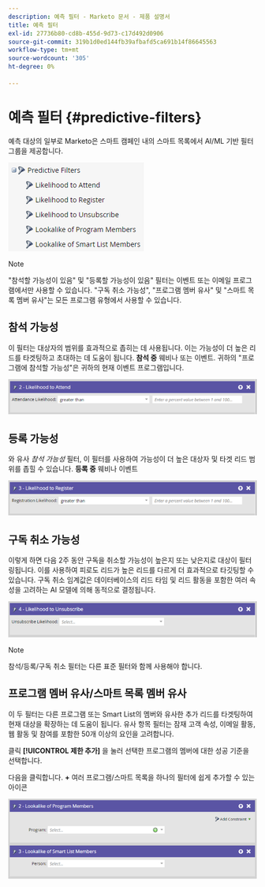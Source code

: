```yaml
---
description: 예측 필터 - Marketo 문서 - 제품 설명서
title: 예측 필터
exl-id: 27736b80-cd8b-455d-9d73-c17d492d0906
source-git-commit: 319b1d0ed144fb39afbafd5ca691b14f86645563
workflow-type: tm+mt
source-wordcount: '305'
ht-degree: 0%

---
```


# 예측 필터 {#predictive-filters}

예측 대상의 일부로 Marketo은 스마트 캠페인 내의 스마트 목록에서 AI/ML 기반 필터 그룹을 제공합니다.

![이미지 1](assets/predictive-filters-1.png)

>[!NOTE]
>
>&quot;참석할 가능성이 있음&quot; 및 &quot;등록할 가능성이 있음&quot; 필터는 이벤트 또는 이메일 프로그램에서만 사용할 수 있습니다. &quot;구독 취소 가능성&quot;, &quot;프로그램 멤버 유사&quot; 및 &quot;스마트 목록 멤버 유사&quot;는 모든 프로그램 유형에서 사용할 수 있습니다.

## 참석 가능성

이 필터는 대상자의 범위를 효과적으로 좁히는 데 사용됩니다. 이는 가능성이 더 높은 리드를 타겟팅하고 초대하는 데 도움이 됩니다. **참석 중** 웨비나 또는 이벤트. 귀하의 &quot;프로그램에 참석할 가능성&quot;은 귀하의 현재 이벤트 프로그램입니다.

![이미지 2](assets/predictive-filters-2.png)

## 등록 가능성

와 유사 _참석 가능성_ 필터, 이 필터를 사용하여 가능성이 더 높은 대상자 및 타겟 리드 범위를 좁힐 수 있습니다. **등록 중** 웨비나 이벤트

![이미지 3](assets/predictive-filters-3.png)

## 구독 취소 가능성

이렇게 하면 다음 2주 동안 구독을 취소할 가능성이 높은지 또는 낮은지로 대상이 필터링됩니다. 이를 사용하여 피로도 리드가 높은 리드를 다르게 더 효과적으로 타깃팅할 수 있습니다. 구독 취소 임계값은 데이터베이스의 리드 타임 및 리드 활동을 포함한 여러 속성을 고려하는 AI 모델에 의해 동적으로 결정됩니다.

![이미지 4](assets/predictive-filters-4.png)

>[!NOTE]
>
>참석/등록/구독 취소 필터는 다른 표준 필터와 함께 사용해야 합니다.

## 프로그램 멤버 유사/스마트 목록 멤버 유사

이 두 필터는 다른 프로그램 또는 Smart List의 멤버와 유사한 추가 리드를 타겟팅하여 현재 대상을 확장하는 데 도움이 됩니다. 유사 항목 필터는 잠재 고객 속성, 이메일 활동, 웹 활동 및 참여를 포함한 50개 이상의 요인을 고려합니다.

클릭 **[!UICONTROL 제한 추가]** 을 눌러 선택한 프로그램의 멤버에 대한 성공 기준을 선택합니다.

다음을 클릭합니다. **+** 여러 프로그램/스마트 목록을 하나의 필터에 쉽게 추가할 수 있는 아이콘

![이미지 5](assets/predictive-filters-5.png)
